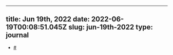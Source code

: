
---
title: Jun 19th, 2022 
date: 2022-06-19T00:08:51.045Z
slug: jun-19th-2022
type: journal
---
*  [#](#62ae6913-645e-4bd1-b3f2-e1ee1ddb2324)<a name="62ae6913-645e-4bd1-b3f2-e1ee1ddb2324"></a>

